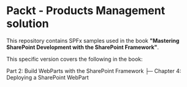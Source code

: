# Packt - Products Management solution

This repository contains SPFx samples used in the book **"Mastering SharePoint Development with the SharePoint Framework"**.

This specific version covers the following in the book:

Part 2: Build WebParts with the SharePoint Framework
├─ Chapter 4: Deploying a SharePoint WebPart
